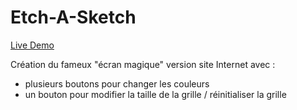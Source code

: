 # Etch-A-Sketch

[Live Demo](https://jeremy-mairey.github.io/etch-a-sketch/)

Création du fameux "écran magique" version site Internet avec : 
- plusieurs boutons pour changer les couleurs
- un bouton pour modifier la taille de la grille / réinitialiser la grille
